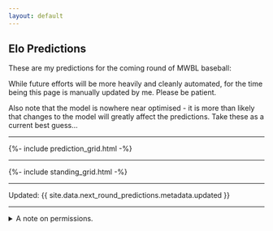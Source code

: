 ```yaml
---
layout: default
---
```


## Elo Predictions

These are my predictions for the coming round of MWBL baseball:


While future efforts will be more heavily and cleanly automated, for the time being this page is manually updated by me. Please be patient.

Also note that the model is nowhere near optimised - it is more than likely that changes to the model will greatly affect the predictions. Take these as a current best guess...

----

{%- include prediction_grid.html -%}

----

{%- include standing_grid.html -%}

----
Updated: {{ site.data.next_round_predictions.metadata.updated }}

----

<details>
<summary>A note on permissions.</summary>

<p>Neither the MWBL nor any of the teams have formally given their consent for the data and images used by this site. However, both the data and the images were sourced from publicly available resources, with minor alteration. If you are responsible for these images and would like them to be removed from this site, or would like to provide a formal endorsement of their use, please get in touch.</p>

</details>

